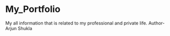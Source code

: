 # My_Portfolio
My all information that is related to my professional and private life.
Author-Arjun Shukla

